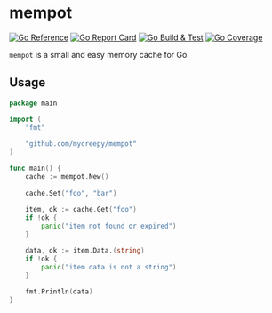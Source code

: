 # mempot

[![Go Reference](https://pkg.go.dev/badge/github.com/mycreepy/mempot.svg)](https://pkg.go.dev/github.com/mycreepy/mempot)
[![Go Report Card](https://goreportcard.com/badge/github.com/mycreepy/mempot?style=flat-square)](https://goreportcard.com/report/github.com/mycreepy/mempot)
[![Go Build & Test](https://github.com/mycrEEpy/mempot/actions/workflows/build.yml/badge.svg)](https://github.com/mycrEEpy/mempot/actions/workflows/build.yml)
[![Go Coverage](https://github.com/mycreepy/mempot/wiki/coverage.svg)](https://raw.githack.com/wiki/mycreepy/mempot/coverage.html)

`mempot` is a small and easy memory cache for Go.

## Usage

```go
package main

import (
	"fmt"
	
	"github.com/mycreepy/mempot"
)

func main() {
	cache := mempot.New()
	
	cache.Set("foo", "bar")
	
	item, ok := cache.Get("foo")
	if !ok {
		panic("item not found or expired")
	}

	data, ok := item.Data.(string)
	if !ok {
		panic("item data is not a string")
	}
	
	fmt.Println(data)
}
```
